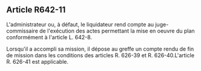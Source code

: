 Article R642-11
----
L'administrateur ou, à défaut, le liquidateur rend compte au juge-commissaire de
l'exécution des actes permettant la mise en oeuvre du plan conformément à
l'article L. 642-8.

Lorsqu'il a accompli sa mission, il dépose au greffe un compte rendu de fin de
mission dans les conditions des articles R. 626-39 et R. 626-40.L'article R.
626-41 est applicable.
